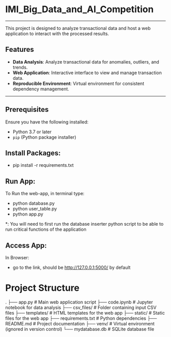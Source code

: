 # IMI_Big_Data_and_AI_Competition

---

This project is designed to analyze transactional data and host a web application to interact with the processed results.

## Features
- **Data Analysis**: Analyze transactional data for anomalies, outliers, and trends.
- **Web Application**: Interactive interface to view and manage transaction data.
- **Reproducible Environment**: Virtual environment for consistent dependency management.

---

## Prerequisites
Ensure you have the following installed:
- Python 3.7 or later
- `pip` (Python package installer)

## Install Packages:
- pip install -r requirements.txt

## Run App:
To Run the web-app, in terminal type:
- python database.py
- python user_table.py
- python app.py 

*: You will need to first run the database inserter python script to be able to run critical functions of the application


## Access App:
In Browser:
- go to the link, should be http://127.0.0.1:5000/ by default



# Project Structure
.
├── app.py                     # Main web application script
├── code.ipynb                 # Jupyter notebook for data analysis
├── csv_files/                 # Folder containing input CSV files
├── templates/                 # HTML templates for the web app
├── static/                    # Static files for the web app
├── requirements.txt           # Python dependencies
├── README.md                  # Project documentation
├── venv/                      # Virtual environment (ignored in version control)
└── mydatabase.db              # SQLite database file
